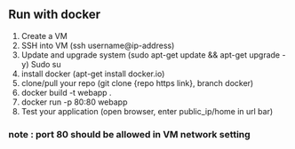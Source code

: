 						
						
      
## Run with docker						
1) Create a VM
2) SSH into VM (ssh username@ip-address)
3) Update and upgrade system (sudo apt-get update && apt-get upgrade -y)
Sudo su
4) install docker (apt-get install docker.io)
5) clone/pull your repo (git clone {repo https link}, branch docker)
6) docker build -t webapp .
7) docker run -p 80:80 webapp
8) Test your application (open browser, enter public_ip/home in url bar)

### note : port 80 should be allowed in VM network setting
